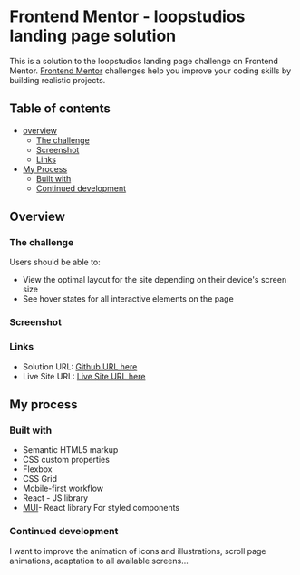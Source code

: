 # Frontend Mentor - loopstudios landing page solution

This is a solution to the loopstudios landing page challenge on Frontend Mentor. [Frontend Mentor](https://www.frontendmentor.io) challenges help you improve your coding skills by building realistic projects.

## Table of contents
  - [overview](https://github.com/TasneemFand/Blogr-LandingPage/blob/main/README.md#overview)
    - [The challenge](https://github.com/TasneemFand/Blogr-LandingPage/blob/main/README.md#the-challenge)
    - [Screenshot](https://github.com/TasneemFand/Blogr-LandingPage/blob/main/README.md#screenshot)
    - [Links](https://github.com/TasneemFand/Blogr-LandingPage/blob/main/README.md#links)
  - [My Process](https://github.com/TasneemFand/Blogr-LandingPage/blob/main/README.md#my-process)
    - [Built with](https://github.com/TasneemFand/Blogr-LandingPage/blob/main/README.md#built-with)
    - [Continued development](https://github.com/TasneemFand/Blogr-LandingPage/blob/main/README.md#continued-development)

## Overview

### The challenge
Users should be able to:

 - View the optimal layout for the site depending on their device's screen size
 - See hover states for all interactive elements on the page

### Screenshot

### Links
 - Solution URL: [Github URL here](https://github.com/TasneemFand/Blogr-LandingPage)
 - Live Site URL: [Live Site URL here](https://github.com/TasneemFand/Blogr-LandingPage)

## My process

### Built with
 - Semantic HTML5 markup
 - CSS custom properties
 - Flexbox
 - CSS Grid
 - Mobile-first workflow
 - React - JS library
 - [MUI](https://mui.com/)- React library For styled components

### Continued development 
I want to improve the animation of icons and illustrations, scroll page animations, adaptation to all available screens...

